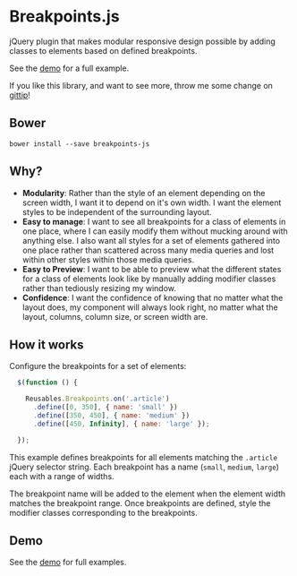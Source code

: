 # Breakpoints.js

jQuery plugin that makes modular responsive design possible by adding classes to elements based on defined breakpoints.

See the [demo](http://reusables.io/breakpoints.js/demo/) for a full example.

If you like this library, and want to see more, throw me some change on [gittip](https://www.gittip.com/jstoutenburg/)!



## Bower

```shell
bower install --save breakpoints-js
```



## Why?

+ __Modularity__: Rather than the style of an element depending on the screen width, I want it to depend
  on it's own width.
  I want the element styles to be independent of the surrounding layout.
+ __Easy to manage__: I want to see all breakpoints for a class of elements in one place, where I can
  easily modify them without mucking around with anything else. I also want all styles for a set of
  elements gathered into one place rather than scattered across many media queries and lost within
  other styles within those media queries.
+ __Easy to Preview__: I want to be able to preview what the different states for a class of elements
  look like by manually adding modifier classes rather than tediously resizing my window.
+ __Confidence__: I want the confidence of knowing that no matter what the layout does, my component
  will always look right, no matter what the layout, columns, column size, or screen width are.



## How it works

Configure the breakpoints for a set of elements:

```javascript
  $(function () {

    Reusables.Breakpoints.on('.article')
      .define([0, 350], { name: 'small' })
      .define([350, 450], { name: 'medium' })
      .define([450, Infinity], { name: 'large' });

  });
```

This example defines breakpoints for all elements matching the `.article` jQuery selector string.
Each breakpoint has a name (`small`, `medium`, `large`) each with a range of widths.

The breakpoint name will be added to the element when the element width matches the breakpoint range.
Once breakpoints are defined, style the modifier classes corresponding to the breakpoints.



## Demo

See the [demo](http://reusables.io/breakpoints.js/demo/) for full examples.
